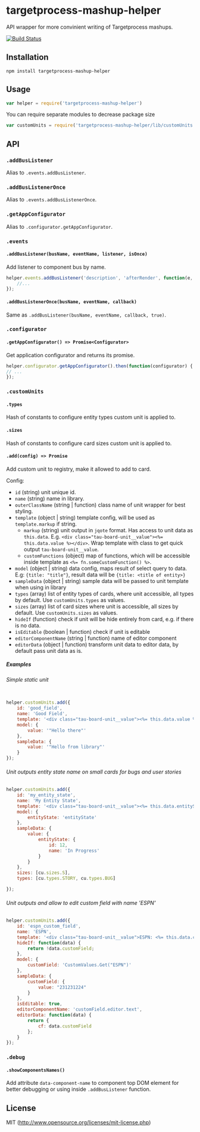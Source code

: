 # targetprocess-mashup-helper

API wrapper for more convinient writing of Targetprocess mashups.

[![Build Status](https://travis-ci.org/TargetProcess/targetprocess-mashup-helper.svg?branch=master)](https://travis-ci.org/TargetProcess/targetprocess-mashup-helper)

## Installation

`npm install targetprocess-mashup-helper`

## Usage

```js
var helper = require('targetprocess-mashup-helper')
```

You can require separate modules to decrease package size

```js
var customUnits = require('targetprocess-mashup-helper/lib/customUnits')
```


## API

### `.addBusListener`

Alias to `.events.addBusListener`.

### `.addBusListenerOnce`

Alias to `.events.addBusListenerOnce`.

### `.getAppConfigurator`

Alias to `.configurator.getAppConfigurator`.

### `.events`

#### `.addBusListener(busName, eventName, listener, isOnce)`

Add listener to component bus by name.

```js
helper.events.addBusListener('description', 'afterRender', function(e, renderData) {
    //...
});
```

#### `.addBusListenerOnce(busName, eventName, callback)`

Same as `.addBusListener(busName, eventName, callback, true)`.

### `.configurator`

#### `.getAppConfigurator() => Promise<Configurator>`

Get application configurator and returns its promise.

```js
helper.configurator.getAppConfigurator().then(function(configurator) {
// ...
});
```

### `.customUnits`

#### `.types` 

Hash of constants to configure entity types custom unit is applied to.

#### `.sizes` 

Hash of constants to configure card sizes custom unit is applied to.

#### `.add(config) => Promise`

Add custom unit to registry, make it allowed to add to card.

Config:

* `id` (string) unit unique id.
* `name` (string) name in library.
* `outerClassName` (string | function) class name of unit wrapper for best styling.
* `template` (object | string) template config, will be used as `template.markup` if string.
    * `markup` (string) unit output in `jqote` format. Has access to unit data as `this.data`. E.g. `<div class="tau-board-unit__value"><%= this.data.value %></div>`. Wrap template with class to get quick output `tau-board-unit__value`.
    * `customFunctions` (object) map of functions, which will be accessible inside template as `<%= fn.someCustomFunction() %>`. 
* `model` (object | string) data config, maps result of select query to data. E.g: `{title: "title"}`, result data will be `{title: <title of entity>}`
* `sampleData` (object | string) sample data will be passed to unit template when using in library
* `types` (array) list of entity types of cards, where unit accessible, all types by default. Use `customUnits.types` as values.
* `sizes` (array) list of card sizes where unit is accessible, all sizes by default. Use `customUnits.sizes` as values.
* `hideIf` (function) check if unit will be hide entirely from card, e.g. if there is no data.
* `isEditable` (boolean | function) check if unit is editable
* `editorComponentName` (string | function) name of editor component
* `editorData` (object | function) transform unit data to editor data, by default pass unit data as is.

##### Examples

###### Simple static unit

```js

helper.customUnits.add({
    id: 'good_field',
    name: 'Good Field',
    template: '<div class="tau-board-unit__value"><%= this.data.value %></div>',
    model: {
        value: '"Hello there"'
    },
    sampleData: {
        value: '"Hello from library"'    
    }
});
```

###### Unit outputs entity state name on small cards for bugs and user stories

```js
helper.customUnits.add({
    id: 'my_entity_state',
    name: 'My Entity State',
    template: '<div class="tau-board-unit__value"><%= this.data.entityState.id %> <%= this.data.entityState.name %></div>',
    model: {
        entityState: 'entityState'
    },
    sampleData: {
        value: {
            entityState: {
                id: 12,
                name: 'In Progress'
            }
        }
    },
    sizes: [cu.sizes.S],
    types: [cu.types.STORY, cu.types.BUG]

});
```

###### Unit outputs and allow to edit custom field with name 'ESPN'

```js
helper.customUnits.add({
    id: 'espn_custom_field',
    name: 'ESPN',
    template: '<div class="tau-board-unit__value">ESPN: <%= this.data.customField.value %></div>',
    hideIf: function(data) {
        return !data.customField;
    },
    model: {
        customField: 'CustomValues.Get("ESPN")'
    },
    sampleData: {
        customField: {
            value: "231231224"
        }
    },
    isEditable: true,
    editorComponentName: 'customField.editor.text',
    editorData: function(data) {
        return {
            cf: data.customField
        };
    }
});
```

### `.debug`

#### `.showComponentsNames()`

Add attribute `data-component-name` to component top DOM element for better debugging or using inside `.addBusListener` function.

## License

MIT (http://www.opensource.org/licenses/mit-license.php)
